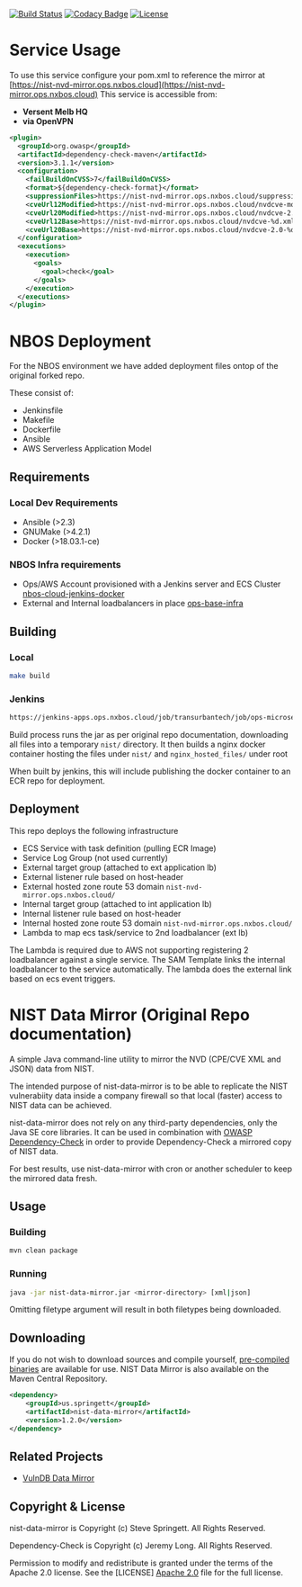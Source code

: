[![Build Status](https://travis-ci.org/stevespringett/nist-data-mirror.svg?branch=master)](https://travis-ci.org/stevespringett/nist-data-mirror)
[![Codacy Badge](https://api.codacy.com/project/badge/Grade/21c46e93bdbe4e6f99085da9ece477e3)](https://www.codacy.com/app/stevespringett/nist-data-mirror?utm_source=github.com&amp;utm_medium=referral&amp;utm_content=stevespringett/nist-data-mirror&amp;utm_campaign=Badge_Grade)
[![License](https://img.shields.io/badge/license-Apache%202.0-brightgreen.svg)][Apache 2.0]

Service Usage
================== 

To use this service configure your pom.xml to reference the mirror at [https://nist-nvd-mirror.ops.nxbos.cloud](https://nist-nvd-mirror.ops.nxbos.cloud)
This service is accessible from:

* **Versent Melb HQ**
* **via OpenVPN**

```xml
<plugin>
  <groupId>org.owasp</groupId>
  <artifactId>dependency-check-maven</artifactId>
  <version>3.1.1</version>
  <configuration>
    <failBuildOnCVSS>7</failBuildOnCVSS>
    <format>${dependency-check-format}</format>
    <suppressionFiles>https://nist-nvd-mirror.ops.nxbos.cloud/suppressions.xml</suppressionFiles>
    <cveUrl12Modified>https://nist-nvd-mirror.ops.nxbos.cloud/nvdcve-modified.xml.gz</cveUrl12Modified>
    <cveUrl20Modified>https://nist-nvd-mirror.ops.nxbos.cloud/nvdcve-2.0-modified.xml.gz</cveUrl20Modified>
    <cveUrl12Base>https://nist-nvd-mirror.ops.nxbos.cloud/nvdcve-%d.xml</cveUrl12Base>
    <cveUrl20Base>https://nist-nvd-mirror.ops.nxbos.cloud/nvdcve-2.0-%d.xml</cveUrl20Base>
  </configuration>
  <executions>
    <execution>
      <goals>
        <goal>check</goal>
      </goals>
    </execution>
  </executions>
</plugin>
```

NBOS Deployment
==================

For the NBOS environment we have added deployment files ontop of the original forked repo.

These consist of:

* Jenkinsfile
* Makefile
* Dockerfile
* Ansible
* AWS Serverless Application Model

## Requirements

### Local Dev Requirements

* Ansible (>2.3)
* GNUMake (>4.2.1)
* Docker (>18.03.1-ce)

### NBOS Infra requirements

* Ops/AWS Account provisioned with a Jenkins server and ECS Cluster [nbos-cloud-jenkins-docker](https://github.com/transurbantech/nbos-cloud-jenkins-docker)
* External and Internal loadbalancers in place [ops-base-infra](https://github.com/transurbantech/ops-base-infra)

## Building

### Local

```sh
make build
```

### Jenkins

```html
https://jenkins-apps.ops.nxbos.cloud/job/transurbantech/job/ops-microservice-nginx-nist-nvd-mirror/
```

Build process runs the jar as per original repo documentation, downloading all files into a temporary `nist/` directory.
It then builds a nginx docker container hosting the files under `nist/` and `nginx_hosted_files/` under root

When built by jenkins, this will include publishing the docker container to an ECR repo for deployment.

## Deployment

This repo deploys the following infrastructure

* ECS Service with task definition (pulling ECR Image)
* Service Log Group (not used currently)
* External target group (attached to ext application lb)
* External listener rule based on host-header
* External hosted zone route 53 domain `nist-nvd-mirror.ops.nxbos.cloud/`
* Internal target group (attached to int application lb)
* Internal listener rule based on host-header
* Internal hosted zone route 53 domain `nist-nvd-mirror.ops.nxbos.cloud/`
* Lambda to map ecs task/service to 2nd loadbalancer (ext lb)

The Lambda is required due to AWS not supporting registering 2 loadbalancer against a single service. The SAM Template links the internal loadbalancer to the service automatically. The lambda does the external link based on ecs event triggers.

NIST Data Mirror (Original Repo documentation)
================

A simple Java command-line utility to mirror the NVD (CPE/CVE XML and JSON) data from NIST.

The intended purpose of nist-data-mirror is to be able to replicate the NIST vulnerabiity data 
inside a company firewall so that local (faster) access to NIST data can be achieved.

nist-data-mirror does not rely on any third-party dependencies, only the Java SE core libraries. 
It can be used in combination with [OWASP Dependency-Check] in order to provide Dependency-Check 
a mirrored copy of NIST data.

For best results, use nist-data-mirror with cron or another scheduler to keep the mirrored data fresh.

Usage
----------------

### Building

```sh
mvn clean package
```

### Running

```sh
java -jar nist-data-mirror.jar <mirror-directory> [xml|json]
```
Omitting filetype argument will result in both filetypes being downloaded.

Downloading
----------------

If you do not wish to download sources and compile yourself, [pre-compiled binaries] are available 
for use. NIST Data Mirror is also available on the Maven Central Repository.

```xml
<dependency>
    <groupId>us.springett</groupId>
    <artifactId>nist-data-mirror</artifactId>
    <version>1.2.0</version>
</dependency>
```

Related Projects
----------------

* [VulnDB Data Mirror](https://github.com/stevespringett/vulndb-data-mirror)

Copyright & License
-------------------

nist-data-mirror is Copyright (c) Steve Springett. All Rights Reserved.

Dependency-Check is Copyright (c) Jeremy Long. All Rights Reserved.

Permission to modify and redistribute is granted under the terms of the Apache 2.0 license. See the [LICENSE] [Apache 2.0] file for the full license.

  [OWASP Dependency-Check]: https://www.owasp.org/index.php/OWASP_Dependency_Check
  [Apache 2.0]: https://github.com/stevespringett/nist-data-mirror/blob/master/LICENSE
  [pre-compiled binaries]: https://github.com/stevespringett/nist-data-mirror/releases
